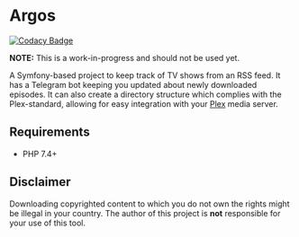 # Argos
[![Codacy Badge](https://app.codacy.com/project/badge/Grade/f2ebc941c7cf4816957d2b27a54da9aa)](https://www.codacy.com/gh/danielkoster/argos/dashboard?utm_source=github.com&amp;utm_medium=referral&amp;utm_content=danielkoster/argos&amp;utm_campaign=Badge_Grade)

**NOTE:** This is a work-in-progress and should not be used yet.

A Symfony-based project to keep track of TV shows from an RSS feed.
It has a Telegram bot keeping you updated about newly downloaded episodes.
It can also create a directory structure which complies with the Plex-standard,
allowing for easy integration with your [Plex](https://www.plex.tv) media server.

## Requirements
- PHP 7.4+

## Disclaimer
Downloading copyrighted content to which you do not own the rights might be illegal in your country.
The author of this project is **not** responsible for your use of this tool.
